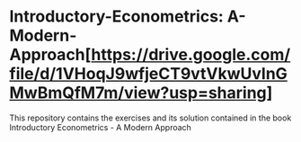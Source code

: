 # Introductory-Econometrics: A-Modern-Approach[https://drive.google.com/file/d/1VHoqJ9wfjeCT9vtVkwUvInGMwBmQfM7m/view?usp=sharing]
This repository contains the exercises and its solution contained in the book Introductory Econometrics - A Modern Approach


